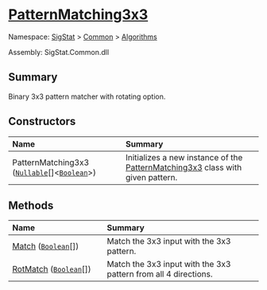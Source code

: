 # [PatternMatching3x3](./PatternMatching3x3.md)

Namespace: [SigStat]() > [Common](./../README.md) > [Algorithms](./README.md)

Assembly: SigStat.Common.dll

## Summary
Binary 3x3 pattern matcher with rotating option.

## Constructors

| <span>Name&nbsp;&nbsp;&nbsp;&nbsp;&nbsp;&nbsp;&nbsp;&nbsp;&nbsp;&nbsp;&nbsp;&nbsp;&nbsp;&nbsp;&nbsp;&nbsp;&nbsp;&nbsp;&nbsp;&nbsp;&nbsp;&nbsp;&nbsp;&nbsp;&nbsp;&nbsp;&nbsp;&nbsp;&nbsp;&nbsp;</span> | Summary | 
| :--- | :--- | 
| PatternMatching3x3 ([`Nullable`](https://docs.microsoft.com/en-us/dotnet/api/System.Nullable-1)[]\<[`Boolean`](https://docs.microsoft.com/en-us/dotnet/api/System.Boolean)>) | Initializes a new instance of the [PatternMatching3x3](https://github.com/sigstat/sigstat/blob/develop/docs/md/SigStat/Common/Algorithms/PatternMatching3x3.md) class with given pattern. | 


## Methods

| <span>Name&nbsp;&nbsp;&nbsp;&nbsp;&nbsp;&nbsp;&nbsp;&nbsp;&nbsp;&nbsp;&nbsp;&nbsp;&nbsp;&nbsp;&nbsp;&nbsp;&nbsp;&nbsp;&nbsp;&nbsp;&nbsp;&nbsp;&nbsp;&nbsp;&nbsp;&nbsp;&nbsp;&nbsp;&nbsp;&nbsp;</span> | Summary | 
| :--- | :--- | 
| [Match](./Methods/PatternMatching3x3--Match.md) ([`Boolean`](https://docs.microsoft.com/en-us/dotnet/api/System.Boolean)[]) | Match the 3x3 input with the 3x3 pattern. | 
| [RotMatch](./Methods/PatternMatching3x3--RotMatch.md) ([`Boolean`](https://docs.microsoft.com/en-us/dotnet/api/System.Boolean)[]) | Match the 3x3 input with the 3x3 pattern from all 4 directions. | 


